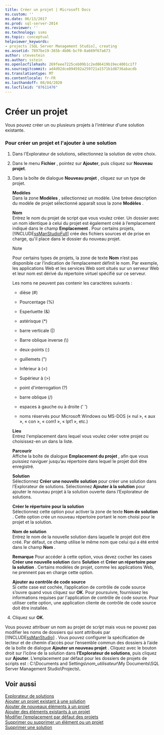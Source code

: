 ```yaml
---
title: Créer un projet | Microsoft Docs
ms.custom: ''
ms.date: 06/13/2017
ms.prod: sql-server-2014
ms.reviewer: ''
ms.technology: ssms
ms.topic: conceptual
helpviewer_keywords:
- projects [SQL Server Management Studio], creating
ms.assetid: 7897be19-365b-4b06-bcf0-8a669f67a673
author: stevestein
ms.author: sstein
ms.openlocfilehash: 269feee7225ceb09b1c2ed86419b19ec4001c1f7
ms.sourcegitcommit: ad4d92dce894592a259721a1571b1d8736abacdb
ms.translationtype: MT
ms.contentlocale: fr-FR
ms.lasthandoff: 08/04/2020
ms.locfileid: "87611476"
---
```

# <a name="create-a-project"></a>Créer un projet
  Vous pouvez créer un ou plusieurs projets à l'intérieur d'une solution existante.  
  
### <a name="to-create-a-new-project-and-add-it-to-a-solution"></a>Pour créer un projet et l'ajouter à une solution  
  
1.  Dans l'Explorateur de solutions, sélectionnez la solution de votre choix.  
  
2.  Dans le menu **Fichier** , pointez sur **Ajouter**, puis cliquez sur **Nouveau projet**.  
  
3.  Dans la boîte de dialogue  **Nouveau projet** , cliquez sur un type de projet.  
  
     **Modèles**  
     Dans la zone **Modèles** , sélectionnez un modèle. Une brève description du modèle de projet sélectionné apparaît sous la zone **Modèles** .  
  
     **Nom**  
     Entrez le nom du projet de script que vous voulez créer. Un dossier avec un nom identique à celui du projet est également créé à l’emplacement indiqué dans le champ **Emplacement** . Pour certains projets, [!INCLUDE[ssManStudioFull](../../includes/ssmanstudiofull-md.md)] crée des fichiers sources et de prise en charge, qu'il place dans le dossier du nouveau projet.  
  
    > [!NOTE]  
    >  Pour certains types de projets, la zone de texte **Nom** n’est pas disponible car l’indication de l’emplacement définit le nom. Par exemple, les applications Web et les services Web sont situés sur un serveur Web et leur nom est dérivé du répertoire virtuel spécifié sur ce serveur.  
  
     Les noms ne peuvent pas contenir les caractères suivants :  
  
    -   dièse (#)  
  
    -   Pourcentage (%)  
  
    -   Esperluette (&)  
  
    -   astérisque (*)  
  
    -   barre verticale (|)  
  
    -   Barre oblique inverse (\\)  
  
    -   deux-points (:)  
  
    -   guillemets (")  
  
    -   Inférieur à (\<)  
  
    -   Supérieur à (>)  
  
    -   point d'interrogation (?)  
  
    -   barre oblique (/)  
  
    -   espaces à gauche ou à droite (' ')  
  
    -   noms réservés pour Microsoft Windows ou MS-DOS (« nul », « aux », « con », « com1 », « lpt1 », etc.)  
  
     **Lieu**  
     Entrez l'emplacement dans lequel vous voulez créer votre projet ou choisissez-en un dans la liste.  
  
     **Parcourir**  
     Affiche la boîte de dialogue **Emplacement du projet** , afin que vous puissiez naviguer jusqu’au répertoire dans lequel le projet doit être enregistré.  
  
     **Solution**  
     Sélectionnez **Créer une nouvelle solution** pour créer une solution dans l’Explorateur de solutions. Sélectionnez **Ajouter à la solution** pour ajouter le nouveau projet à la solution ouverte dans l’Explorateur de solutions.  
  
     **Créer le répertoire pour la solution**  
     Sélectionnez cette option pour activer la zone de texte **Nom de solution** . Cette option crée un nouveau répertoire portant le nom choisi pour le projet et la solution.  
  
     **Nom de solution**  
     Entrez le nom de la nouvelle solution dans laquelle le projet doit être créé. Par défaut, ce champ utilise le même nom que celui qui a été entré dans le champ **Nom** .  
  
     **Remarque** Pour accéder à cette option, vous devez cocher les cases **Créer une nouvelle solution** dans **Solution** et **Créer un répertoire pour la solution** . Certains modèles de projet, comme les applications Web, ne prennent pas en charge cette option.  
  
     **Ajouter au contrôle de code source**  
     Si cette case est cochée, l’application de contrôle de code source s’ouvre quand vous cliquez sur **OK**. Pour poursuivre, fournissez les informations requises par l'application de contrôle de code source. Pour utiliser cette option, une application cliente de contrôle de code source doit être installée.  
  
4.  Cliquez sur **OK**.  
  
 Vous pouvez attribuer un nom au projet de script mais vous ne pouvez pas modifier les noms de dossiers qui sont attribués par [!INCLUDE[ssManStudio](../../includes/ssmanstudio-md.md)] . Vous pouvez configurer la spécification de lecteur et de chemin d’accès pour l’ensemble commun des dossiers à l’aide de la boîte de dialogue **Ajouter un nouveau projet** . Cliquez avec le bouton droit sur l’icône de la solution dans **l’Explorateur de solutions**, puis cliquez sur **Ajouter**. L’emplacement par défaut pour les dossiers de projets de scripts est : C:\Documents and Settings\\*nom_utilisateur*\My Documents\SQL Server Management Studio\Projects\\.  
  
## <a name="see-also"></a>Voir aussi  
 [Explorateur de solutions](solution-explorer.md)   
 [Ajouter un projet existant à une solution](add-an-existing-project-to-a-solution.md)   
 [Ajouter de nouveaux éléments à un projet](add-new-items-to-a-project.md)   
 [Ajouter des éléments existants à un projet](add-existing-items-to-a-project.md)   
 [Modifier l’emplacement par défaut des projets](change-the-default-location-for-projects.md)   
 [Supprimer ou supprimer un élément ou un projet](remove-or-delete-an-item-or-project.md)   
 [Supprimer une solution](delete-a-solution.md)  
  
  

